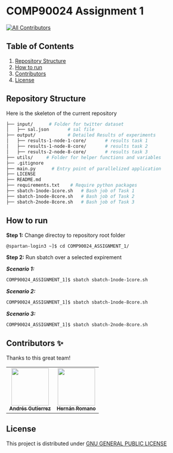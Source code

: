# COMP90024 Assignment 1

<!-- ALL-CONTRIBUTORS-BADGE:START - Do not remove or modify this section -->
[![All Contributors](https://img.shields.io/badge/all_contributors-2-orange.svg?style=flat-square)](#contributors-)

## Table of Contents

  1. [Repository Structure](#repository-structure)
  1. [How to run](#repository-structure)
  2. [Contributors](#contributors)
  3. [License](#license)


## Repository Structure
Here is the skeleton of the current repository
```bash
├── input/      # Folder for twitter dataset
│   ├── sal.json       # sal file
├── output/            # Detailed Results of experiments
│   ├── results-1-node-1-core/       # results task 1
│   ├── results-1-node-8-core/       # results task 2
│   ├── results-2-node-8-core/       # results task 3
├── utils/     # Folder for helper functions and variables
├── .gitignore
├── main.py      # Entry point of parallelized application
├── LICENSE
├── README.md
├── requirements.txt    # Require python packages
├── sbatch-1node-1core.sh   # Bash job of Task 1  
├── sbatch-1node-8core.sh   # Bash job of Task 2  
├── sbatch-2node-8core.sh   # Bash job of Task 3  
```

## How to run

**Step 1:** Change directoy to repository root folder
```bash
@spartan-login3 ~]$ cd COMP90024_ASSIGNMENT_1/
```
**Step 2:** Run sbatch over a selected expirement

***Scenario 1:***

```bash
COMP90024_ASSIGNMENT_1]$ sbatch sbatch-1node-1core.sh
```
***Scenario 2:***

```bash
COMP90024_ASSIGNMENT_1]$ sbatch sbatch-1node-8core.sh
```
***Scenario 3:***

```bash
COMP90024_ASSIGNMENT_1]$ sbatch sbatch-2node-8core.sh
```

## Contributors ✨

Thanks to this great team!

<!-- ALL-CONTRIBUTORS-LIST:START - Do not remove or modify this section -->
<!-- prettier-ignore-start -->
<!-- markdownlint-disable -->
<table>
  <tr>
    <td align="center"><a href="https://www.linkedin.com/in/andres-felipe-gutierrez-carre%C3%B1o-62242378/"><img src="https://drive.google.com/uc?export=view&id=1IDlBkB-iwdk8pSx7dLAciDCAumrnsGhq" width="100px;" alt=""/><br /><sub><b>Andrés Gutierrez</b></sub></a><br /></td>
    <td align="center"><a href="https://www.linkedin.com/in/hernan-romano/"><img src="https://drive.google.com/uc?export=view&id=1HvSWAosvqdcaSVBOT7gVtWreXuNPY72Q" width="100px;" alt=""/><br /><sub><b>Hernán Romano</b></sub></a><br /></td>
  </tr>
</table>

<!-- markdownlint-restore -->
<!-- prettier-ignore-end -->

<!-- ALL-CONTRIBUTORS-LIST:END -->

## License
This project is distributed under [GNU GENERAL PUBLIC LICENSE](https://www.gnu.org/licenses/gpl-3.0.en.html)
